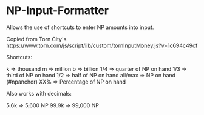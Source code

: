 # NP-Input-Formatter
Allows the use of shortcuts to enter NP amounts into input.

Copied from Torn City's https://www.torn.com/js/script/lib/custom/tornInputMoney.js?v=1c694c49cf

Shortcuts:

k => thousand
m => million
b => billion
1/4 => quarter of NP on hand
1/3 => third of NP on hand
1/2 => half of NP on hand
all/max => NP on hand (#npanchor)
XX% => Percentage of NP on hand

Also works with decimals:

5.6k => 5,600 NP
99.9k => 99,000 NP
